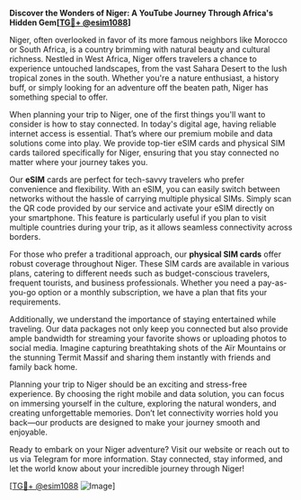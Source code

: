 **Discover the Wonders of Niger: A YouTube Journey Through Africa's Hidden Gem[[TG💪+ @esim1088](https://t.me/s/esim1088)]**

Niger, often overlooked in favor of its more famous neighbors like Morocco or South Africa, is a country brimming with natural beauty and cultural richness. Nestled in West Africa, Niger offers travelers a chance to experience untouched landscapes, from the vast Sahara Desert to the lush tropical zones in the south. Whether you're a nature enthusiast, a history buff, or simply looking for an adventure off the beaten path, Niger has something special to offer.

When planning your trip to Niger, one of the first things you'll want to consider is how to stay connected. In today's digital age, having reliable internet access is essential. That’s where our premium mobile and data solutions come into play. We provide top-tier eSIM cards and physical SIM cards tailored specifically for Niger, ensuring that you stay connected no matter where your journey takes you.

Our **eSIM** cards are perfect for tech-savvy travelers who prefer convenience and flexibility. With an eSIM, you can easily switch between networks without the hassle of carrying multiple physical SIMs. Simply scan the QR code provided by our service and activate your eSIM directly on your smartphone. This feature is particularly useful if you plan to visit multiple countries during your trip, as it allows seamless connectivity across borders.

For those who prefer a traditional approach, our **physical SIM cards** offer robust coverage throughout Niger. These SIM cards are available in various plans, catering to different needs such as budget-conscious travelers, frequent tourists, and business professionals. Whether you need a pay-as-you-go option or a monthly subscription, we have a plan that fits your requirements.

Additionally, we understand the importance of staying entertained while traveling. Our data packages not only keep you connected but also provide ample bandwidth for streaming your favorite shows or uploading photos to social media. Imagine capturing breathtaking shots of the Aïr Mountains or the stunning Termit Massif and sharing them instantly with friends and family back home.

Planning your trip to Niger should be an exciting and stress-free experience. By choosing the right mobile and data solution, you can focus on immersing yourself in the culture, exploring the natural wonders, and creating unforgettable memories. Don’t let connectivity worries hold you back—our products are designed to make your journey smooth and enjoyable.

Ready to embark on your Niger adventure? Visit our website or reach out to us via Telegram for more information. Stay connected, stay informed, and let the world know about your incredible journey through Niger!

[[TG💪+ @esim1088](https://t.me/s/esim1088) ![Image](https://i.postimg.cc/Y0z9fWf4/image.png)]